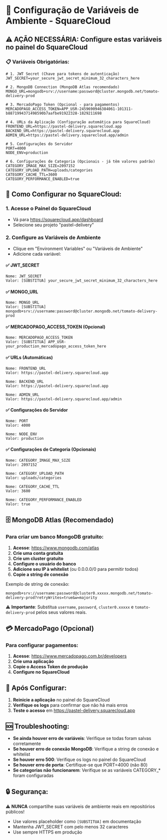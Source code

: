 # 🔧 Configuração de Variáveis de Ambiente - SquareCloud

## ⚠️ AÇÃO NECESSÁRIA: Configure estas variáveis no painel do SquareCloud

### 📋 Variáveis Obrigatórias:

```env
# 1. JWT Secret (Chave para tokens de autenticação)
JWT_SECRET=your_secure_jwt_secret_minimum_32_characters_here

# 2. MongoDB Connection (MongoDB Atlas recomendado)
MONGO_URL=mongodb+srv://username:password@cluster.mongodb.net/tomato-delivery-prod

# 3. MercadoPago Token (Opcional - para pagamentos)
MERCADOPAGO_ACCESS_TOKEN=APP_USR-2459690946384061-101311-b8871994371498590b7aafbe91922328-1829211698

# 4. URLs da Aplicação (Configuração automática para SquareCloud)
FRONTEND_URL=https://pastel-delivery.squarecloud.app
BACKEND_URL=https://pastel-delivery.squarecloud.app
ADMIN_URL=https://pastel-delivery.squarecloud.app/admin

# 5. Configurações do Servidor
PORT=4000
NODE_ENV=production

# 6. Configurações de Categoria (Opcionais - já têm valores padrão)
CATEGORY_IMAGE_MAX_SIZE=2097152
CATEGORY_UPLOAD_PATH=uploads/categories
CATEGORY_CACHE_TTL=3600
CATEGORY_PERFORMANCE_ENABLED=true
```

## 🎯 Como Configurar no SquareCloud:

### 1. **Acesse o Painel do SquareCloud**
   - Vá para https://squarecloud.app/dashboard
   - Selecione seu projeto "pastel-delivery"

### 2. **Configure as Variáveis de Ambiente**
   - Clique em "Environment Variables" ou "Variáveis de Ambiente"
   - Adicione cada variável:

#### ✅ JWT_SECRET
```
Nome: JWT_SECRET
Valor: [SUBSTITUA] your_secure_jwt_secret_minimum_32_characters_here
```

#### ✅ MONGO_URL
```
Nome: MONGO_URL
Valor: [SUBSTITUA] mongodb+srv://username:password@cluster.mongodb.net/tomato-delivery-prod
```

#### ✅ MERCADOPAGO_ACCESS_TOKEN (Opcional)
```
Nome: MERCADOPAGO_ACCESS_TOKEN
Valor: [SUBSTITUA] APP_USR-your_production_mercadopago_access_token_here
```

#### ✅ URLs (Automáticas)
```
Nome: FRONTEND_URL
Valor: https://pastel-delivery.squarecloud.app

Nome: BACKEND_URL
Valor: https://pastel-delivery.squarecloud.app

Nome: ADMIN_URL
Valor: https://pastel-delivery.squarecloud.app/admin
```

#### ✅ Configurações do Servidor
```
Nome: PORT
Valor: 4000

Nome: NODE_ENV
Valor: production
```

#### ✅ Configurações de Categoria (Opcionais)
```
Nome: CATEGORY_IMAGE_MAX_SIZE
Valor: 2097152

Nome: CATEGORY_UPLOAD_PATH
Valor: uploads/categories

Nome: CATEGORY_CACHE_TTL
Valor: 3600

Nome: CATEGORY_PERFORMANCE_ENABLED
Valor: true
```

## 🗄️ MongoDB Atlas (Recomendado)

### Para criar um banco MongoDB gratuito:

1. **Acesse**: https://www.mongodb.com/atlas
2. **Crie uma conta gratuita**
3. **Crie um cluster gratuito**
4. **Configure o usuário do banco**
5. **Adicione seu IP à whitelist** (ou 0.0.0.0/0 para permitir todos)
6. **Copie a string de conexão**

Exemplo de string de conexão:
```
mongodb+srv://username:password@cluster0.xxxxx.mongodb.net/tomato-delivery-prod?retryWrites=true&w=majority
```

⚠️ **Importante**: Substitua `username`, `password`, `cluster0.xxxxx` e `tomato-delivery-prod` pelos seus valores reais.

## 💳 MercadoPago (Opcional)

### Para configurar pagamentos:

1. **Acesse**: https://www.mercadopago.com.br/developers
2. **Crie uma aplicação**
3. **Copie o Access Token de produção**
4. **Configure no SquareCloud**

## 🔄 Após Configurar:

1. **Reinicie a aplicação** no painel do SquareCloud
2. **Verifique os logs** para confirmar que não há mais erros
3. **Teste o acesso** em https://pastel-delivery.squarecloud.app

## 🆘 Troubleshooting:

- **Se ainda houver erro de variáveis**: Verifique se todas foram salvas corretamente
- **Se houver erro de conexão MongoDB**: Verifique a string de conexão e whitelist
- **Se houver erro 500**: Verifique os logs no painel do SquareCloud
- **Se houver erro de porta**: Certifique-se que PORT=4000 (não 80)
- **Se categorias não funcionarem**: Verifique se as variáveis CATEGORY_* foram configuradas

## 🔒 Segurança:

⚠️ **NUNCA** compartilhe suas variáveis de ambiente reais em repositórios públicos!
- Use valores placeholder como `[SUBSTITUA]` em documentação
- Mantenha JWT_SECRET com pelo menos 32 caracteres
- Use sempre HTTPS em produção
